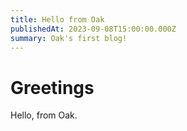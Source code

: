 ```yaml
---
title: Hello from Oak
publishedAt: 2023-09-08T15:00:00.000Z
summary: Oak's first blog!
---
```


# Greetings

Hello, from Oak.
